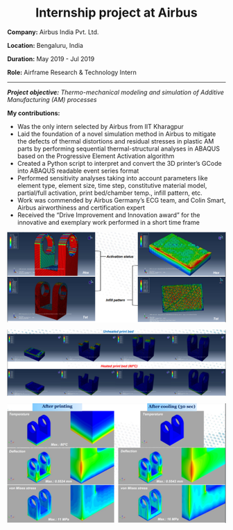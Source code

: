 <h1 align="center">Internship project at Airbus</h1>

**Company:** Airbus India Pvt. Ltd.

**Location:** Bengaluru, India

**Duration:** May 2019 - Jul 2019

**Role:** Airframe Research & Technology Intern

---

***Project objective:*** *Thermo-mechanical modeling and simulation of Additive Manufacturing (AM) processes*

**My contributions:**
* Was the only intern selected by Airbus from IIT Kharagpur
* Laid the foundation of a novel simulation method in Airbus to mitigate the defects of thermal distortions and residual stresses in
plastic AM parts by performing sequential thermal-structural analyses in ABAQUS based on the Progressive Element Activation
algorithm
* Created a Python script to interpret and convert the 3D printer’s GCode into ABAQUS readable event series format
* Performed sensitivity analyses taking into account parameters like element type, element size, time step, constitutive material
model, partial/full activation, print bed/chamber temp., infill pattern, etc.
* Work was commended by Airbus Germany’s ECG team, and Colin Smart, Airbus airworthiness and certification expert
* Received the “Drive Improvement and Innovation award” for the innovative and exemplary work performed in a short time frame

<p align="center">
  <img src="images/pic1.png">
</p>

<p align="center">
  <img src="images/pic2.png">
</p>

<p align="center">
  <img src="images/pic3.png">
</p>
